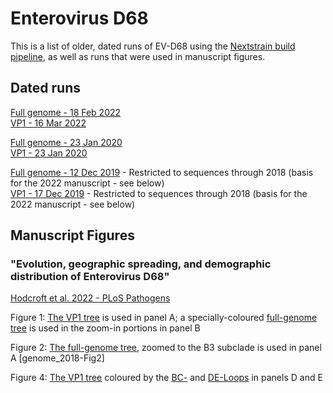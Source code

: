 # Enterovirus D68

This is a list of older, dated runs of EV-D68 using the [Nextstrain build pipeline](), as well as runs that were used in manuscript figures.

## Dated runs

[Full genome - 18 Feb 2022](https://nextstrain.org/community/enterovirus-phylo/evd68-archive/genome/2022-02-18)
</br>
[VP1 - 16 Mar 2022](https://nextstrain.org/community/enterovirus-phylo/evd68-archive/vp1/2022-03-16)

[Full genome - 23 Jan 2020](https://nextstrain.org/community/enterovirus-phylo/evd68-archive/genome/2020-01-23)
</br>
[VP1 - 23 Jan 2020](https://nextstrain.org/community/enterovirus-phylo/evd68-archive/vp1/2020-01-23)

[Full genome - 12 Dec 2019](https://nextstrain.org/community/enterovirus-phylo/evd68-archive/genome/2019-12-12) - Restricted to sequences through 2018 (basis for the 2022 manuscript - see below)
</br>
[VP1 - 17 Dec 2019](https://nextstrain.org/community/enterovirus-phylo/evd68-archive/vp1/2019-12-17) - Restricted to sequences through 2018 (basis for the 2022 manuscript - see below)

## Manuscript Figures

### "Evolution, geographic spreading, and demographic distribution of Enterovirus D68"
[Hodcroft et al. 2022 - PLoS Pathogens](https://doi.org/10.1371/journal.ppat.1010515)

Figure 1: [The VP1 tree](https://nextstrain.org/community/enterovirus-phylo/evd68-archive/vp1/2018-Fig1-4) is used in panel A; a specially-coloured [full-genome tree](https://nextstrain.org/community/enterovirus-phylo/evd68-archive/genome/2018-Fig1) is used in the zoom-in portions in panel B

Figure 2: [The full-genome tree](https://nextstrain.org/community/enterovirus-phylo/evd68-archive/genome/2018-Fig2), zoomed to the B3 subclade is used in panel A  [genome_2018-Fig2]

Figure 4: [The VP1 tree](https://nextstrain.org/community/enterovirus-phylo/evd68-archive/vp1/2018-Fig1-4) coloured by the [BC-](https://nextstrain.org/community/enterovirus-phylo/evd68-archive/vp1/2018-Fig1-4?c=BC) and [DE-Loops](https://nextstrain.org/community/enterovirus-phylo/evd68-archive/vp1/2018-Fig1-4?c=DE) in panels D and E


